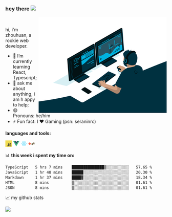 ### hey there <img src="https://media.giphy.com/media/hvRJCLFzcasrR4ia7z/giphy.gif" width="25px">

  <img align="right" alt="GIF" src="https://github.com/zhouhuan327/zhouhuan327/blob/master/code.gif" width="400" height="auto" />
<br />

hi, i'm zhouhuan, a rookie web developer.

- 🌱 I’m currently learning React, Typescript;
- 💬 ask me about anything, i am h appy to help;
- 😄 Pronouns: he/him
- ⚡ Fun fact: I ❤️ Gaming (psn: seraninrc)

**languages and tools:**

<code><img height="20" src="https://raw.githubusercontent.com/github/explore/80688e429a7d4ef2fca1e82350fe8e3517d3494d/topics/javascript/javascript.png"></code>
<code><img height="20" src="https://raw.githubusercontent.com/github/explore/80688e429a7d4ef2fca1e82350fe8e3517d3494d/topics/vue/vue.png"></code>
<code><img height="20" src="https://raw.githubusercontent.com/github/explore/80688e429a7d4ef2fca1e82350fe8e3517d3494d/topics/react/react.png"></code>
<code><img height="20" src="https://raw.githubusercontent.com/github/explore/80688e429a7d4ef2fca1e82350fe8e3517d3494d/topics/git/git.png"></code>

📊 **this week i spent my time on:**

<!--START_SECTION:waka-->
```text
TypeScript   5 hrs 7 mins    ██████████████▒░░░░░░░░░░   57.65 % 
JavaScript   1 hr 48 mins    █████░░░░░░░░░░░░░░░░░░░░   20.30 % 
Markdown     1 hr 37 mins    ████▓░░░░░░░░░░░░░░░░░░░░   18.34 % 
HTML         8 mins          ▒░░░░░░░░░░░░░░░░░░░░░░░░   01.61 % 
JSON         8 mins          ▒░░░░░░░░░░░░░░░░░░░░░░░░   01.61 % 
```
<!--END_SECTION:waka-->

<p align="center">
  <p>📈 my github stats</p>
    <img   src="https://github-readme-stats.vercel.app/api?username=zhouhuan327&show_icons=true&title_color=fff&icon_color=79ff97&text_color=9f9f9f&bg_color=151515">

</p>
